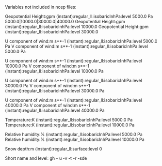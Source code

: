 Variables not included in ncep files:

Geopotential Height:gpm (instant):regular_ll:isobaricInhPa:level 5000.0 Pa 5000.0|10000.0|30000.0|40000.0
Geopotential Height:gpm (instant):regular_ll:isobaricInhPa:level 10000.0
Geopotential Height:gpm (instant):regular_ll:isobaricInhPa:level 30000.0

U component of wind:m s**-1 (instant):regular_ll:isobaricInhPa:level 5000.0 Pa
V component of wind:m s**-1 (instant):regular_ll:isobaricInhPa:level 5000.0 Pa

U component of wind:m s**-1 (instant):regular_ll:isobaricInhPa:level 10000.0 Pa
V component of wind:m s**-1 (instant):regular_ll:isobaricInhPa:level 10000.0 Pa

U component of wind:m s**-1 (instant):regular_ll:isobaricInhPa:level 30000.0 Pa
V component of wind:m s**-1 (instant):regular_ll:isobaricInhPa:level 30000.0 Pa

U component of wind:m s**-1 (instant):regular_ll:isobaricInhPa:level 40000.0 Pa
V component of wind:m s**-1 (instant):regular_ll:isobaricInhPa:level 40000.0 Pa

Temperature:K (instant):regular_ll:isobaricInhPa:level 5000.0 Pa
Temperature:K (instant):regular_ll:isobaricInhPa:level 10000.0 Pa

Relative humidity:% (instant):regular_ll:isobaricInhPa:level 5000.0 Pa
Relative humidity:% (instant):regular_ll:isobaricInhPa:level 10000.0 Pa

Snow depth:m (instant):regular_ll:surface:level 0


Short name and level:
gh - u -v -t -r -sde 